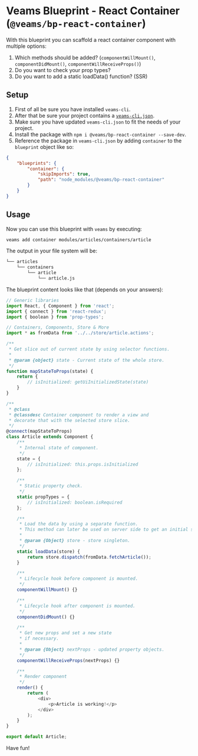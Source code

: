 # Veams Blueprint - React Container (`@veams/bp-react-container`)

With this blueprint you can scaffold a react container component with multiple options:

1. Which methods should be added? (`componentWillMount()`, `componentDidMount()`, `componentWillReceiveProps()`)
1. Do you want to check your prop types?
1. Do you want to add a static loadData() function? (SSR)


## Setup

1. First of all be sure you have installed `veams-cli`.
1. After that be sure your project contains a [`veams-cli.json`](https://github.com/Sebastian-Fitzner/generator-veams/blob/dev/generators/app/templates/veams-cli.json).
1. Make sure you have updated `veams-cli.json` to fit the needs of your project.
1. Install the package with `npm i @veams/bp-react-container --save-dev`.
1. Reference the package in `veams-cli.json` by adding `container` to the `blueprint` object like so:

``` json
{
    "blueprints": {
        "container": {
            "skipImports": true,
            "path": "node_modules/@veams/bp-react-container"
        }
    }
}
```

## Usage

Now you can use this blueprint with `veams` by executing:

``` bash
veams add container modules/articles/containers/article
```

 The output in your file system will be:

``` bash
└── articles
    └── containers
        └── article
            └── article.js
```

The blueprint content looks like that (depends on your answers):

``` js
// Generic libraries
import React, { Component } from 'react';
import { connect } from 'react-redux';
import { boolean } from 'prop-types';

// Containers, Components, Store & More
import * as fromData from '../../store/article.actions';

/**
 * Get slice out of current state by using selector functions.
 *
 * @param {object} state - Current state of the whole store.
 */
function mapStateToProps(state) {
	return {
		// isInitialized: getUiInitializedState(state)
	}
}

/**
 * @class
 * @classdesc Container component to render a view and
 * decorate that with the selected store slice.
 */
@connect(mapStateToProps)
class Article extends Component {
	/**
	 * Internal state of component.
	 */
	state = {
		// isInitialized: this.props.isInitialized
	};

	/**
	 * Static property check.
	 */
	static propTypes = {
		// isInitialized: boolean.isRequired
	};

	/**
	 * Load the data by using a separate function.
	 * This method can later be used on server side to get an initial state as well.
	 *
	 * @param {Object} store - store singleton.
	 */
	static loadData(store) {
		return store.dispatch(fromData.fetchArticle());
	}

	/**
	 * Lifecycle hook before component is mounted.
	 */
	componentWillMount() {}

	/**
	 * Lifecycle hook after component is mounted.
	 */
	componentDidMount() {}

	/**
	 * Get new props and set a new state
	 * if necessary.
	 *
	 * @param {Object} nextProps - updated property objects.
	 */
	componentWillReceiveProps(nextProps) {}

	/**
	 * Render component
	 */
	render() {
		return (
			<div>
				<p>Article is working!</p>
			</div>
		);
	}
}

export default Article;
```

Have fun!